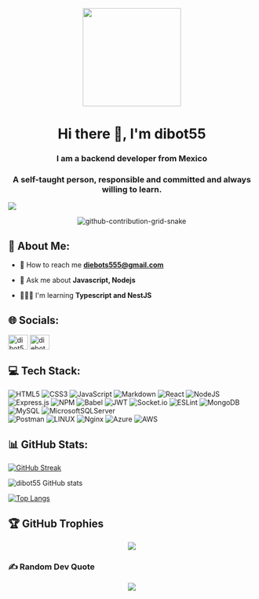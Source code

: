 <div id = "header" align = "center">
    <img src = "https://media.giphy.com/media/xT9IgzoKnwFNmISR8I/giphy.gif" width = "200"/>
    <h1 align = "center"> Hi there 👋, I'm dibot55</h1>
    <h3 align = "center">I am a backend developer from Mexico</h3>
    <h3 align = "center">A self-taught person, responsible and committed and always willing to learn.</h3>
</div>

[![](https://visitcount.itsvg.in/api?id=dibot55&icon=0&color=0)](https://visitcount.itsvg.in)

<div align = "center">
    
![github-contribution-grid-snake](https://user-images.githubusercontent.com/89845641/218791674-c52db856-24d2-429f-8867-170c365730d1.svg)
    
</div>

## 💫 About Me:

- 📧 How to reach me **diebots555@gmail.com**

- 📄 Ask me about **Javascript, Nodejs**

- 👨🏼‍💻 I'm learning **Typescript and NestJS**

## 🌐 Socials:

<a href="https://www.linkedin.com/in/dibot55/" target="blank"><img align="center" src="https://raw.githubusercontent.com/rahuldkjain/github-profile-readme-generator/master/src/images/icons/Social/linked-in-alt.svg" alt="dibot55" height="30" width="40" /></a>
<a href="https://www.instagram.com/diebots50/" target="blank"><img align="center" src="https://raw.githubusercontent.com/rahuldkjain/github-profile-readme-generator/master/src/images/icons/Social/instagram.svg" alt="diebots55" height="30" width="40" /></a>

## 💻 Tech Stack:

![HTML5](https://img.shields.io/badge/html5-%23E34F26.svg?style=for-the-badge&logo=html5&logoColor=white)
![CSS3](https://img.shields.io/badge/css3-%231572B6.svg?style=for-the-badge&logo=css3&logoColor=white) 
![JavaScript](https://img.shields.io/badge/javascript-%23323330.svg?style=for-the-badge&logo=javascript&logoColor=%23F7DF1E) 
![Markdown](https://img.shields.io/badge/markdown-%23000000.svg?style=for-the-badge&logo=markdown&logoColor=white) 
![React](https://img.shields.io/badge/react-%2320232a.svg?style=for-the-badge&logo=react&logoColor=%2361DAFB) 
![NodeJS](https://img.shields.io/badge/node.js-6DA55F?style=for-the-badge&logo=node.js&logoColor=white)
![Express.js](https://img.shields.io/badge/express.js-%23404d59.svg?style=for-the-badge&logo=express&logoColor=%2361DAFB)
![NPM](https://img.shields.io/badge/NPM-%23000000.svg?style=for-the-badge&logo=npm&logoColor=white) 
![Babel](https://img.shields.io/badge/Babel-F9DC3e?style=for-the-badge&logo=babel&logoColor=black)
![JWT](https://img.shields.io/badge/JWT-black?style=for-the-badge&logo=JSON%20web%20tokens)
![Socket.io](https://img.shields.io/badge/Socket.io-black?style=for-the-badge&logo=socket.io&badgeColor=010101) 
![ESLint](https://img.shields.io/badge/ESLint-4B3263?style=for-the-badge&logo=eslint&logoColor=white) 
![MongoDB](https://img.shields.io/badge/MongoDB-%234ea94b.svg?style=for-the-badge&logo=mongodb&logoColor=white) 
![MySQL](https://img.shields.io/badge/mysql-%2300f.svg?style=for-the-badge&logo=mysql&logoColor=white) 
![MicrosoftSQLServer](https://img.shields.io/badge/Microsoft%20SQL%20Sever-CC2927?style=for-the-badge&logo=microsoft%20sql%20server&logoColor=white) 	
![Postman](https://img.shields.io/badge/Postman-FF6C37?style=for-the-badge&logo=postman&logoColor=white) 
![LINUX](https://img.shields.io/badge/Linux-FCC624?style=for-the-badge&logo=linux&logoColor=black) 
![Nginx](https://img.shields.io/badge/nginx-%23009639.svg?style=for-the-badge&logo=nginx&logoColor=white) 
![Azure](https://img.shields.io/badge/azure-%230072C6.svg?style=for-the-badge&logo=azure-devops&logoColor=white) 
![AWS](https://img.shields.io/badge/AWS-%23FF9900.svg?style=for-the-badge&logo=amazon-aws&logoColor=white)


## 📊 GitHub Stats:

[![GitHub Streak](http://github-readme-streak-stats.herokuapp.com?user=dibot55&theme=onedark_duo&hide_border=true)](https://git.io/streak-stats)

![dibot55 GitHub stats](https://github-readme-stats.vercel.app/api?username=dibot55&show_icons=true&theme=radical)

[![Top Langs](https://github-readme-stats.vercel.app/api/top-langs/?username=dibot55&layout=compact)](https://github.com/anuraghazra/github-readme-stats)

## 🏆 GitHub Trophies

<div align = "center">
    
![](https://github-profile-trophy.vercel.app/?username=dibot55&theme=radical&no-frame=true&no-bg=true&margin-w=4)

</div>

### ✍️ Random Dev Quote
    
<div align = "center">
    
![](https://quotes-github-readme.vercel.app/api?type=horizontal&theme=radical)
    
</div>

